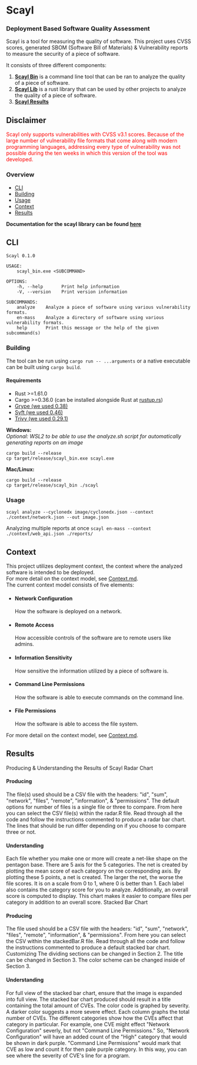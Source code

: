 # Scayl

### Deployment Based Software Quality Assessment ###

Scayl is a tool for measuring the quality of software. This project uses CVSS scores, generated SBOM (Software Bill of
Materials) & Vulnerability reports to measure the security of a piece of software.

It consists of three different components:
1) **[Scayl Bin](./Cargo.toml)** is a command line tool that can be ran to analyze the quality of a piece of software.
2) **[Scayl Lib](./scayl)** is a rust library that can be used by other projects to analyze the quality of a piece of software.
3) **[Scayl Results](./results)**

## Disclaimer
<div style="color: red;">Scayl only supports vulnerabilities with CVSS v3.1 scores. Because of the large number of 
vulnerability file formats that come along with modern programming languages, addressing every type of vulnerability was
not possible during the ten weeks in which this version of the tool was developed.
</div>

### Overview
 - [CLI](#cli)  
 - [Building](#building)  
 - [Usage](#usage)  
 - [Context](#context)  
 - [Results](#results)  

**Documentation for the scayl library can be found [here](https://msusel.github.io/sbom-analysis/scayl/index.html)**

## CLI
```shell
Scayl 0.1.0

USAGE:
    scayl_bin.exe <SUBCOMMAND>

OPTIONS:
    -h, --help       Print help information
    -V, --version    Print version information

SUBCOMMANDS:
    analyze    Analyze a piece of software using various vulnerability formats.    
    en-mass    Analyze a directory of software using various vulnerability formats.
    help       Print this message or the help of the given subcommand(s)
```

### Building
The tool can be run using `cargo run -- ...arguments` or a native executable can be built using `cargo build`.<br>

#### Requirements
* Rust >=1.61.0
* Cargo >=0.36.0 (can be installed alongside Rust at [rustup.rs](https://rustup.rs))
* [Grype (we used 0.38)](https://github.com/anchore/grype)
* [Syft (we used 0.46)](https://github.com/anchore/syft)
* [Trivy (we used 0.29.1)](https://github.com/aquasecurity/trivy)

**Windows:**  
*Optional: WSL2 to be able to use the analyze.sh script for automatically generating reports on an image*
```shell
cargo build --release
cp target/release/scayl_bin.exe scayl.exe
```

**Mac/Linux:**
```shell
cargo build --release
cp target/release/scayl_bin ./scayl
```

### Usage
`scayl analyze --cyclonedx image/cyclonedx.json --context ./context/network.json --out image.json`

Analyzing multiple reports at once
`scayl en-mass --context ./context/web_api.json ./reports/`

## Context

This project utilizes deployment context, the context where the analyzed software is intended to be deployed.<br>
For more detail on the context model, see [Context.md](Context.md).<br>
The current context model consists of five elements:

* #### Network Configuration
  How the software is deployed on a network.
* #### Remote Access
  How accessible controls of the software are to remote users like admins.
* #### Information Sensitivity
  How sensitive the information utilized by a piece of software is.
* #### Command Line Permissions
  How the software is able to execute commands on the command line.
* #### File Permissions
  How the software is able to access the file system.

For more detail on the context model, see [Context.md](Context.md).

## Results

Producing & Understanding the Results of Scayl
Radar Chart

#### Producing

The file(s) used should be a CSV file with the headers: "id", "sum", "network", "files", "remote", "information", & "permissions". The default options for number of files is a single file or three to compare. From here you can select the CSV file(s) within the radar.R file. Read through all the code and follow the instructions commented to produce a radar bar chart. The lines that should be run differ depending on if you choose to compare three or not.

#### Understanding

Each file whether you make one or more will create a net-like shape on the pentagon base. There are 5 axis for the 5 categories. The net is created by plotting the mean score of each category on the corresponding axis. By plotting these 5 points, a net is created. The larger the net, the worse the file scores. It is on a scale from 0 to 1, where 0 is better than 1. Each label also contains the category score for you to analyze. Additionally, an overall score is computed to display. This chart makes it easier to compare files per category in addition to an overall score.
Stacked Bar Chart

#### Producing

The file used should be a CSV file with the headers: "id", "sum", "network", "files", "remote", "information", & "permissions". From here you can select the CSV within the stackedBar.R file. Read through all the code and follow the instructions commented to produce a default stacked bar chart. Customizing The dividing sections can be changed in Section 2. The title can be changed in Section 3. The color scheme can be changed inside of Section 3.

#### Understanding

For full view of the stacked bar chart, ensure that the image is expanded into full view. The stacked bar chart produced should result in a title containing the total amount of CVEs. The color code is graphed by severity. A darker color suggests a more severe effect. Each column graphs the total number of CVEs. The different categories show how the CVEs affect that category in particular. For example, one CVE might effect "Network Configuration" severly, but not "Command Line Permissions." So, "Network Configuration" will have an added count of the "High" category that would be shown in dark purple. "Command Line Permissions" would mark that CVE as low and count it for then pale purple category. In this way, you can see where the severity of CVE's line for a program.
